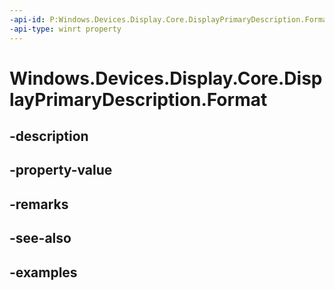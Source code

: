 ```yaml
---
-api-id: P:Windows.Devices.Display.Core.DisplayPrimaryDescription.Format
-api-type: winrt property
---
```


<!-- Property syntax.
public DirectXPixelFormat Format { get; }
-->

# Windows.Devices.Display.Core.DisplayPrimaryDescription.Format

## -description

## -property-value

## -remarks

## -see-also

## -examples

